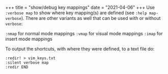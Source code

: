 +++
title = "show/debug key mappings"
date = "2021-04-06"
+++
Use `:verbose map` to show where key mapping(s) are defined (see `:help map-verbose`). There are other variants as well that can be used with or without `verbose`:

`:nmap` for normal mode mappings
`:vmap` for visual mode mappings
`:imap` for insert mode mappings

To output the shortcuts, with where they were defined, to a text file do:

```vim
:redir! > vim_keys.txt
:silent verbose map
:redir END
```
